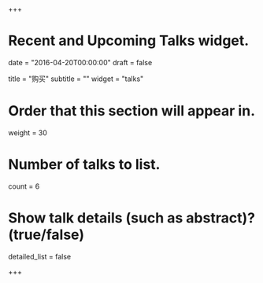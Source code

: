 +++
# Recent and Upcoming Talks widget.

date = "2016-04-20T00:00:00"
draft = false

title = "购买"
subtitle = ""
widget = "talks"

# Order that this section will appear in.
weight = 30

# Number of talks to list.
count = 6

# Show talk details (such as abstract)? (true/false)
detailed_list = false

+++

